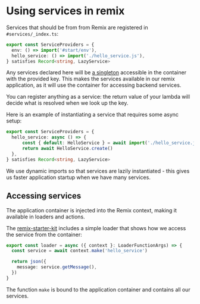 # Using services in remix

Services that should be from from Remix are registered in `#services/_index.ts`:

```ts
export const ServiceProviders = {
  env: () => import('#start/env'),
  hello_service: () => import('./hello_service.js'),
} satisfies Record<string, LazyService>
```

Any services declared here will be [a singleton](https://docs.adonisjs.com/guides/concepts/dependency-injection#singletons) accessible in the container with the provided key.
This makes the services available in our remix application, as it will use the container for accessing backend services.

You can register anything as a service: the return value of your lambda will decide what is resolved when we look up the key.

Here is an example of instantiating a service that requires some async setup:

```ts
export const ServiceProviders = {
  hello_service: async () => {
	  const { default: HelloService } = await import('./hello_service.js')
	  return await HelloService.create()
  },
} satisfies Record<string, LazyService>
```

We use dynamic imports so that services are lazily instantiated - this gives us faster application startup when we have many services.

## Accessing services

The application container is injected into the Remix context, making it available in loaders and actions.

The [remix-starter-kit](https://github.com/jarle/remix-starter-kit) includes a simple loader that shows how we access the service from the container:

```ts
export const loader = async ({ context }: LoaderFunctionArgs) => {
  const service = await context.make('hello_service')

  return json({
    message: service.getMessage(),
  })
}
```

The function `make` is bound to the application container and contains all our services.